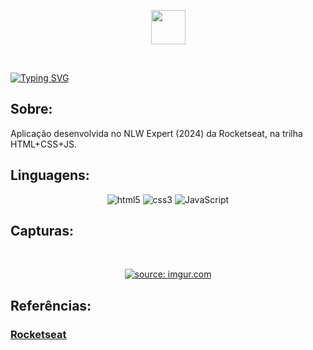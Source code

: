 <p align="center">
<img src="https://raw.githubusercontent.com/rocketseat-education/nlw-expert-html-css-js/812d96314beac3cdcc7dc5b2d7812db3678d5c43/.github/logo.png" style="height: 55px; width: auto;">
</p>

<br>

[![Typing SVG](https://readme-typing-svg.demolab.com?font=Fira+Code&pause=1000&center=true&random=false&width=435&lines=PROJETO+DE+QUIZ+COM+TEMA+JAVASCRIPT)](https://git.io/typing-svg)

## 

## Sobre:
   Aplicação desenvolvida no NLW Expert (2024) da Rocketseat, na trilha HTML+CSS+JS.
## 
## Linguagens:
<p align="center">
 
  <img src="https://img.shields.io/badge/HTML5-E34F26?style=for-the-badge&logo=html5&logoColor=white" alt="html5">
  <img src="https://img.shields.io/badge/CSS3-1572B6?style=for-the-badge&logo=css3&logoColor=white" alt="css3">
  <img src="https://img.shields.io/badge/JavaScript-F7DF1E?style=for-the-badge&logo=javascript&logoColor=black" alt="JavaScript">
</p>

## 
## Capturas:

<br>

<p align="center">
  <a href="https://imgur.com/GPVkHYD"><img src="https://i.imgur.com/GPVkHYD.jpg" title="source: imgur.com" /></a>
</p>

## 
## Referências:
### [Rocketseat](https://www.rocketseat.com.br/index)
